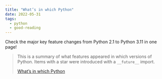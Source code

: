 ```yaml
---
title: "What’s in which Python"
date: 2022-05-31
tags:
  - python
  - good-reading
---
```


Check the major key feature changes from Python 2.1 to Python 3.11 in one page!

> This is a summary of what features appeared in which versions of Python. Items
> with a star were introduced with a `__future__` import.
>
> [What’s in which Python](https://nedbatchelder.com/text/which-py.html)

